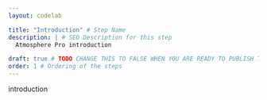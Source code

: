 ```yaml
---
layout: codelab

title: "Introduction" # Step Name
description: | # SEO Description for this step
  Atmosphere Pro introduction

draft: true # TODO CHANGE THIS TO FALSE WHEN YOU ARE READY TO PUBLISH THE PAGE
order: 1 # Ordering of the steps
---
```


introduction